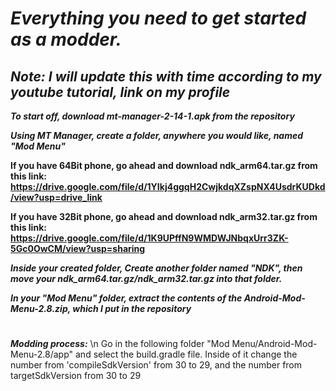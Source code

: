 # ***Everything you need to get started as a modder.***
## *Note: I will update this with time according to my youtube tutorial, link on my profile*

***To start off, download mt-manager-2-14-1.apk from the repository***

***Using MT Manager, create a folder, anywhere you would like, named "Mod Menu"***

**If you have 64Bit phone, go ahead and download ndk_arm64.tar.gz from this link: https://drive.google.com/file/d/1YIkj4ggqH2CwjkdqXZspNX4UsdrKUDkd/view?usp=drive_link** 

**If you have 32Bit phone, go ahead and download ndk_arm32.tar.gz from this link: https://drive.google.com/file/d/1K9UPffN9WMDWJNbqxUrr3ZK-5Gc0OwCM/view?usp=sharing** 

***Inside your created folder, Create another folder named "NDK", then move your ndk_arm64.tar.gz/ndk_arm32.tar.gz into that folder.***

***In your "Mod Menu" folder, extract the contents of the Android-Mod-Menu-2.8.zip, which I put in the repository***

#
***Modding process:*** \n
Go in the following folder "Mod Menu/Android-Mod-Menu-2.8/app" and select the build.gradle file.
Inside of it change the number from 'compileSdkVersion' from 30 to 29, and the number from targetSdkVersion from 30 to 29
